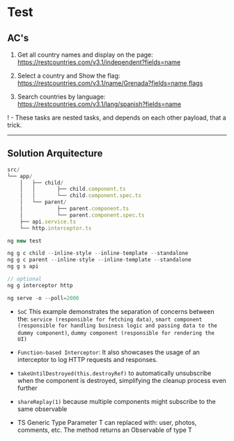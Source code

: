 # Test

## AC's

1.	Get all country names and display on the page: 
https://restcountries.com/v3.1/independent?fields=name

2.	Select a country and Show the flag: 
https://restcountries.com/v3.1/name/Grenada?fields=name,flags

3.	Search countries by language: 
https://restcountries.com/v3.1/lang/spanish?fields=name  


! - These tasks are nested tasks, and depends on each other payload, that a trick.

---

## Solution Arquitecture

```js
src/
└── app/
    │   ├── child/
    │   │       ├── child.component.ts
    │   │       └── child.component.spec.ts
    │   └── parent/
    │           ├── parent.component.ts
    │           └── parent.component.spec.ts
    ├── api.service.ts
    └── http.interceptor.ts
```

```js
ng new test

ng g c child --inline-style --inline-template --standalone
ng g c parent --inline-style --inline-template --standalone
ng g s api

// optional
ng g interceptor http

ng serve -o --poll=2000
```

- `SoC`
This example demonstrates the separation of concerns between the: 
`service (responsible for fetching data)`, 
`smart component (responsible for handling business logic and passing data to the dummy component)`, 
`dummy component (responsible for rendering the UI)` 

- `Function-based Interceptor`: 
It also showcases the usage of an interceptor to log HTTP requests and responses.

- `takeUntilDestroyed(this.destroyRef)` to automatically unsubscribe when the component is destroyed, simplifying the cleanup process even further

- `shareReplay(1)` because multiple components might subscribe to the same observable

- TS Generic Type Parameter <T>
T can replaced with: user, photos, comments, etc. 
The method returns an Observable of type T

